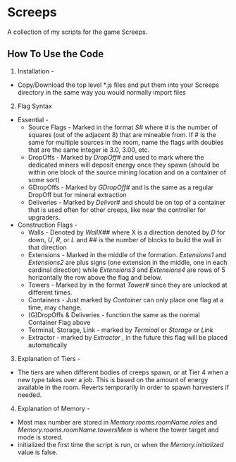 # Screeps
A collection of my scripts for the game Screeps.

## How To Use the Code
1. Installation -
  * Copy/Download the top level \*.js files and put them into your Screeps directory in the same way you would normally import files
2. Flag Syntax
  + Essential -
    * Source Flags - Marked in the format *S#* where # is the number of squares (out of the adjacent 8) that are mineable from. If # is the same for multiple sources in the room, name the flags with doubles that are the same integer ie 3.0, 3.00, etc.
    * DropOffs - Marked by *DropOff#* and used to mark where the dedicated miners will deposit energy once they spawn (should be within one block of the source mining location and on a container of some sort)
    * GDropOffs - Marked by *GDropOff#* and is the same as a regular DropOff but for mineral extraction
    * Deliveries - Marked by *Deliver#* and should be on top of a container that is used often for other creeps, like near the controller for upgraders.
  + Construction Flags -
    * Walls - Denoted by *WallX##* where X is a direction denoted by *D* for down, *U*, *R*, or *L* and ## is the number of blocks to build the wall in that direction
    * Extensions - Marked in the middle of the formation. *Extensions1* and *Extensions2* are plus signs (one extension in the middle, one in each cardinal direction) while *Extensions3* and *Extensions4* are rows of 5 horizontally the row above the flag and below.
    * Towers - Marked by in the format *Tower#* since they are unlocked at different times.
    * Containers - Just marked by *Container* can only place one flag at a time, may change.
    * (G)DropOffs & Deliveries - function the same as the normal Container Flag above
    * Terminal, Storage, Link - marked by *Terminal* or *Storage* or *Link*
    * Extractor - marked by *Extractor* , in the future this flag will be placed automatically

3. Explanation of Tiers -
  + The tiers are when different bodies of creeps spawn, or at Tier 4 when a new type takes over a job. This is based on the amount of energy available in the room. Reverts temporarily in order to spawn harvesters if needed.

4. Explanation of Memory -
  + Most max number are stored in *Memory.rooms.roomName.roles* and *Memory.rooms.roomName.towersMem* is where the tower target and mode is stored.
  + initialized the first time the script is run, or when the *Memory.initialized* value is false.
